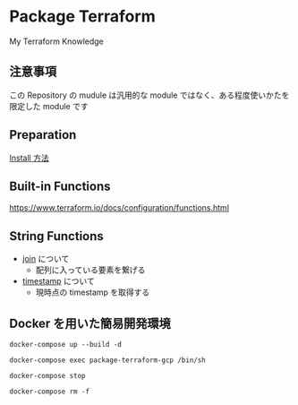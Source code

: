 # Package Terraform

My Terraform Knowledge

## 注意事項

この Repository の mudule は汎用的な module ではなく、ある程度使いかたを限定した module です

## Preparation

[Install 方法](./_install/README.md)

## Built-in Functions

https://www.terraform.io/docs/configuration/functions.html

## String Functions

+ [join](./func_join) について
  + 配列に入っている要素を繋げる
+ [timestamp](./func_timestamp) について
  + 現時点の timestamp を取得する

## Docker を用いた簡易開発環境

```
docker-compose up --build -d
```
```
docker-compose exec package-terraform-gcp /bin/sh
```
```
docker-compose stop
```
```
docker-compose rm -f
```

